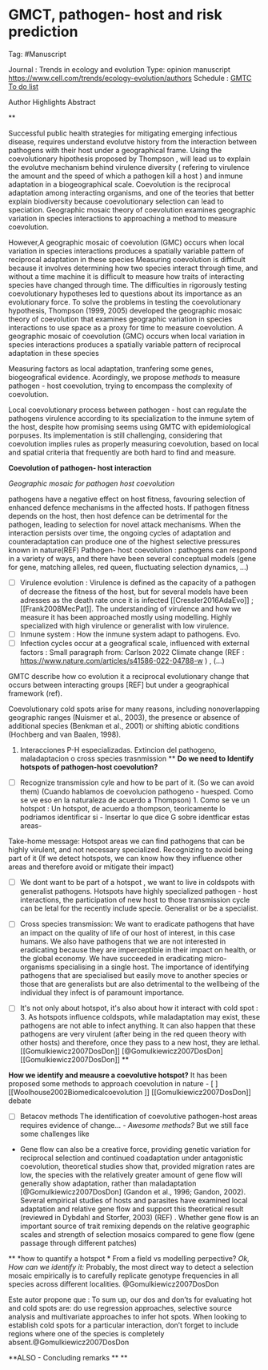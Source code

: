 
# GMCT, pathogen- host and risk prediction 
Tag: #Manuscript

Journal : Trends in ecology and evolution 
Type: opinion manuscript
https://www.cell.com/trends/ecology-evolution/authors
Schedule :  [GMTC To do list ](Goals_GMCT.md)
  
Author 
Highlights 
Abstract
 
**

Successful public health strategies for mitigating emerging infectious disease, requires understand evolutve history from the interaction between pathogens with their host under a geographical frame.  Using the coevolutionary hipothesis proposed by Thompson , will lead us to explain the evolutve mechanism behind virulence diversity ( refering to virulence the amount and the speed of which a pathogen kill a host ) and inmune adaptation in a biogeographical scale. Coevolution is the reciprocal adaptation among interacting organisms, and one of the teories that better explain biodiversity because coevolutionary selection can lead to speciation. Geographic mosaic theory of coevolution examines geographic variation in species interactions to approaching a method to measure coevolution.

However,A geographic mosaic of coevolution (GMC) occurs when local
variation in species interactions produces a spatially variable
pattern of reciprocal adaptation in these species
Measuring coevolution is difficult because it involves
determining how two species interact through time, and without a time machine it is difficult to measure how traits of
interacting species have changed through time. The difficulties
in rigorously testing coevolutionary hypotheses led to questions
about its importance as an evolutionary force. To solve the
problems in testing the coevolutionary hypothesis, Thompson
(1999, 2005) developed the geographic mosaic theory of coevolution that examines geographic variation in species interactions to use space as a proxy for time to measure coevolution.
A geographic mosaic of coevolution (GMC) occurs when local
variation in species interactions produces a spatially variable
pattern of reciprocal adaptation in these species

Measuring factors as local adaptation, tranfering some genes, biogeografical evidence. 
Acordingly, we propose  *methods* to measure pathogen - host coevolution, trying to encompass the complexity of coevolution. 

Local coevolutionary process between pathogen - host can regulate the pathogens virulence according to its  specialization to the inmune sytem of the host, despite how promising seems using GMTC with epidemiological porpuses. Its implementation is still challenging, considering that coevolution implies rules as properly measuring  coevolution, based on local and spatial criteria that frequently are both hard to find and measure. 

**Coevolution of pathogen- host interaction**

*Geographic mosaic for pathogen host coevolution*

pathogens have a negative effect on host fitness, favouring selection of enhanced defence mechanisms in the affected hosts. If pathogen fitness depends on the host, then host defence can be detrimental for the pathogen, leading to selection for novel attack mechanisms. When the interaction persists over time, the ongoing cycles of adaptation and counteradaptation can produce one of the highest selective pressures known in nature(REF) Pathogen- host coevolution :  pathogens can respond in a variety of ways, and there have been several conceptual models (gene for gene, matching alleles, red queen, fluctuating selection dynamics, ...)

- [ ] Virulence evolution  : Virulence is defined as the capacity of a pathogen of decrease the fitness of the host, but for several models have been adresses as the death rate once it is infected [[Cressler2016AdaEvo]]  ;  [[Frank2008MecPat]]. The understanding of virulence and how we measure it has been approached mostly using modelling. Highly specialized with high virulence or generalist with low virulence. 
- [ ] Inmune system : How the inmune system adapt to pathogens. Evo. 
- [ ] Infection cycles occur at a geografical scale, influenced with external factors : Small paragraph from: Carlson 2022 Climate change (REF : https://www.nature.com/articles/s41586-022-04788-w ) , (...) 

GMTC describe how co evolution it a reciprocal evolutionary change that occurs between interacting groups [REF] but under a geographical framework (ref). 



Coevolutionary cold spots arise for many reasons, including nonoverlapping geographic ranges (Nuismer et al., 2003), the presence or absence of additional species (Benkman et al., 2001) or shifting abiotic conditions (Hochberg and van Baalen, 1998).
1. Interacciones P-H especializadas. Extincion del pathogeno, maladaptacion o cross species trasnmission 
**
**Do we need to Identify hotspots of pathogen-host coevolution?**

- [ ] Recognize transmission cyle and how to be part of it. (So we can avoid them)
(Cuando hablamos de coevolucion pathogeno - huesped. Como se ve eso en la naturaleza de acuerdo a Thompson) 1. Como se ve un hotspot : Un hotspot, de acuerdo a thompson, teoricamente lo podriamos identificar si - Insertar lo que dice G sobre identficar estas areas-  

Take-home message: Hotspot areas we can find pathogens that can be highly virulent, and not necessary specialized.  Recognizing to avoid being part of it (If we detect hotspots, we can know how they influence other areas and therefore avoid or mitigate their impact) 

- [ ] We dont want to be part of a hotspot , we want to live in coldspots with generalist pathogens.
Hotspots have highly specialized pathogen - host interactions, the participation of new host to those transmission cycle can be letal for the recently include specie.  Generalist or be a specialist.

- [ ]  Cross species transmission: We want to eradicate pathogens that have an impact on the quality of life of our host of interest, in this case humans. We also have pathogens that we are not interested in eradicating because they are imperceptible in their impact on health, or the global economy.  We have succeeded in eradicating micro-organisms specialising in a single host. The importance of identifying pathogens that are specialised but easily move to another species or those that are generalists but are also detrimental to the wellbeing of the individual they infect is of paramount importance.

- [ ] It's not only about hotspot, it's also about how it interact with cold spot : 3. As hotspots influence coldspots, while maladaptation may exist, these pathogens are not able to infect anything. It can also happen that these pathogens are very virulent (after being in the red queen theory with other hosts) and therefore, once they pass to a new host, they are lethal.  [[Gomulkiewicz2007DosDon]]  [@Gomulkiewicz2007DosDon] [[Gomulkiewicz2007DosDon]] 
**

**How we identify and meausre a coevolutive hotspot?**
It has been proposed some methods to approach coevolution in nature  - [ ] [[Woolhouse2002Biomedicalcoevolution ]]  [[Gomulkiewicz2007DosDon]] debate
- [ ] Betacov methods 
The identification of coevolutive pathogen-host areas requires evidence of change… - *Awesome methods?*
But we still face some challenges like 
- Gene flow can also be a creative force, providing genetic variation for reciprocal selection and continued coadaptation under antagonistic coevolution, theoretical studies show that, provided migration rates are low, the species with the relatively greater amount of gene flow will generally show adaptation, rather than maladaptation [@Gomulkiewicz2007DosDon] (Gandon et al., 1996; Gandon, 2002). Several empirical studies of hosts and parasites have examined local adaptation and relative gene flow and support this theoretical result (reviewed in Dybdahl and Storfer, 2003) (REF) . Whether gene flow is an important source of trait remixing depends on the relative geographic scales and strength of selection mosaics compared to gene flow (gene passage through different patches)

**
*how to quantify a hotspot *
From a field vs modelling perpective? 
*Ok, How can we identify it:* Probably, the most direct way to detect a selection mosaic empirically is to carefully replicate genotype frequencies in all species across different localities. @Gomulkiewicz2007DosDon

Este autor propone que : To sum up, our dos and don’ts for evaluating hot and cold spots are: do use regression approaches, selective source analysis and multivariate approaches to infer hot spots. When looking to establish cold spots for a particular interaction, don’t forget to include regions where one of the species is completely absent.@Gomulkiewicz2007DosDon 



**ALSO - Concluding remarks ** 
**
